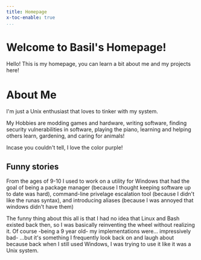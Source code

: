 ```yaml
---
title: Homepage
x-toc-enable: true
...
```


Welcome to Basil's Homepage!
============================
Hello! This is my homepage, you can learn a bit about me and my projects here!

About Me
========
I'm just a Unix enthusiast that loves to tinker with my system.

My Hobbies are modding games and hardware, writing software, finding security vulnerabilities in software, playing the piano, learning and helping others learn, gardening, and caring for animals!

Incase you couldn't tell, I love the color purple!

Funny stories
-------------
From the ages of 9-10 I used to work on a utility for Windows that had the goal of being a package manager (because I thought keeping software up to date was hard), command-line privelage escalation tool (because I didn't like the runas syntax), and introducing aliases (because I was annoyed that windows didn't have them)

The funny thing about this all is that I had no idea that Linux and Bash existed back then, so I was basically reinventing the wheel without realizing it. Of course -being a 9 year old- my implementations were... impressively bad- ...but it's something I frequently look back on and laugh about because back when I still used Windows, I was trying to use it like it was a Unix system.

<a rel="me" hidden href="https://tech.lgbt/@BasilBasil">Mastodon</a>
